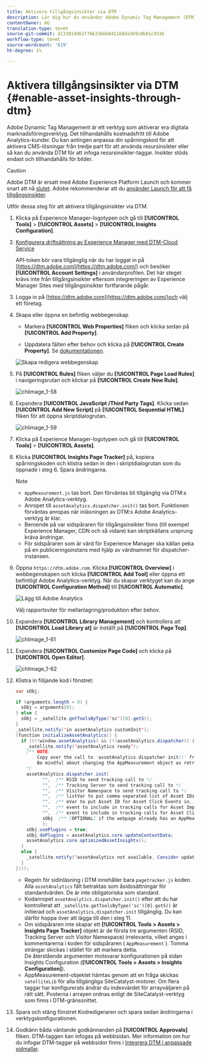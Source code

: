 ```yaml
---
title: Aktivera tillgångsinsikter via DTM
description: Lär dig hur du använder Adobe Dynamic Tag Management (DTM) för att aktivera tillgångsinsikter.
contentOwner: AG
translation-type: tm+mt
source-git-commit: d13381d961f7663366b041168da369c0b01c9336
workflow-type: tm+mt
source-wordcount: '619'
ht-degree: 1%

---
```



# Aktivera tillgångsinsikter via DTM {#enable-asset-insights-through-dtm}

Adobe Dynamic Tag Management är ett verktyg som aktiverar era digitala marknadsföringsverktyg. Det tillhandahålls kostnadsfritt till Adobe Analytics-kunder. Du kan antingen anpassa din spårningskod för att aktivera CMS-lösningar från tredje part för att använda resursinsikter eller så kan du använda DTM för att infoga resursinsikter-taggar. Insikter stöds endast och tillhandahålls för bilder.

>[!CAUTION]
>
>Adobe DTM är ersatt med Adobe Experience Platform Launch och kommer snart att nå [slutet](https://medium.com/launch-by-adobe/dtm-plans-for-a-sunset-3c6aab003a6f). Adobe rekommenderar att du [använder Launch för att få tillgångsinsikter](https://docs.adobe.com/content/help/en/experience-manager-learn/assets/advanced/asset-insights-launch-tutorial.html).

Utför dessa steg för att aktivera tillgångsinsikter via DTM.

1. Klicka på Experience Manager-logotypen och gå till **[!UICONTROL Tools]** > **[!UICONTROL Assets]** > **[!UICONTROL Insights Configuration]**.
1. [Konfigurera driftsättning av Experience Manager med DTM-Cloud Service](/help/sites-administering/dtm.md)

   API-token bör vara tillgänglig när du har loggat in på [https://dtm.adobe.com](https://dtm.adobe.com/) och besöker **[!UICONTROL Account Settings]** i användarprofilen. Det här steget krävs inte från tillgångsinsikter eftersom integreringen av Experience Manager Sites med tillgångsinsikter fortfarande pågår.

1. Logga in på [https://dtm.adobe.com](https://dtm.adobe.com/)och välj ett företag.
1. Skapa eller öppna en befintlig webbegenskap

   * Markera **[!UICONTROL Web Properties]** fliken och klicka sedan på **[!UICONTROL Add Property]**.

   * Uppdatera fälten efter behov och klicka på **[!UICONTROL Create Property]**. Se [dokumentationen](https://docs.adobe.com/content/help/en/experience-manager-learn/getting-started-wknd-tutorial-develop/overview.html).

   ![Skapa redigera webbegenskap](assets/Create-edit-web-property.png)

1. På **[!UICONTROL Rules]** fliken väljer du **[!UICONTROL Page Load Rules]** i navigeringsrutan och klickar på **[!UICONTROL Create New Rule]**.

   ![chlimage_1-58](assets/chlimage_1-194.png)

1. Expandera **[!UICONTROL JavaScript /Third Party Tags]**. Klicka sedan **[!UICONTROL Add New Script]** på **[!UICONTROL Sequential HTML]** fliken för att öppna skriptdialogrutan.

   ![chlimage_1-59](assets/chlimage_1-195.png)

1. Klicka på Experience Manager-logotypen och gå till **[!UICONTROL Tools]** > **[!UICONTROL Assets]**.
1. Klicka **[!UICONTROL Insights Page Tracker]** på, kopiera spårningskoden och klistra sedan in den i skriptdialogrutan som du öppnade i steg 6. Spara ändringarna.

   >[!NOTE]
   >
   >* `AppMeasurement.js` tas bort. Den förväntas bli tillgänglig via DTM:s Adobe Analytics-verktyg.
   >* Anropet till `assetAnalytics.dispatcher.init()` tas bort. Funktionen förväntas anropas när inläsningen av DTM:s Adobe Analytics-verktyg är klar.
   >* Beroende på var sidspåraren för tillgångsinsikter finns (till exempel Experience Manager, CDN och så vidare) kan skriptkällans ursprung kräva ändringar.
   >* För sidspåraren som är värd för Experience Manager ska källan peka på en publiceringsinstans med hjälp av värdnamnet för dispatcher-instansen.


1. Öppna `https://dtm.adobe.com`. Klicka **[!UICONTROL Overview]** i webbegenskapen och klicka **[!UICONTROL Add Tool]** eller öppna ett befintligt Adobe Analytics-verktyg. När du skapar verktyget kan du ange **[!UICONTROL Configuration Method]** till **[!UICONTROL Automatic]**.

   ![Lägg till Adobe Analytics](assets/Add-Adobe-Analytics-Tool.png)

   Välj rapportsviter för mellanlagring/produktion efter behov.

1. Expandera **[!UICONTROL Library Management]** och kontrollera att **[!UICONTROL Load Library at]** är inställt på **[!UICONTROL Page Top]**.

   ![chlimage_1-61](assets/chlimage_1-197.png)

1. Expandera **[!UICONTROL Customize Page Code]** och klicka på **[!UICONTROL Open Editor]**.

   ![chlimage_1-62](assets/chlimage_1-198.png)

1. Klistra in följande kod i fönstret:

   ```Java
   var sObj;
   
   if (arguments.length > 0) {
     sObj = arguments[0];
   } else {
     sObj = _satellite.getToolsByType('sc')[0].getS();
   }
   _satellite.notify('in assetAnalytics customInit');
   (function initializeAssetAnalytics() {
     if ((!!window.assetAnalytics) && (!!assetAnalytics.dispatcher)) {
       _satellite.notify('assetAnalytics ready');
       /** NOTE:
           Copy over the call to 'assetAnalytics.dispatcher.init()' from Assets Pagetracker
           Be mindful about changing the AppMeasurement object as retrieved above.
       */
       assetAnalytics.dispatcher.init(
             "",  /** RSID to send tracking-call to */
             "",  /** Tracking Server to send tracking-call to */
             "",  /** Visitor Namespace to send tracking-call to */
             "",  /** listVar to put comma-separated-list of Asset IDs for Asset Impression Events in tracking-call, e.g. 'listVar1' */
             "",  /** eVar to put Asset ID for Asset Click Events in, e.g. 'eVar3' */
             "",  /** event to include in tracking-calls for Asset Impression Events, e.g. 'event8' */
             "",  /** event to include in tracking-calls for Asset Click Events, e.g. 'event7' */
             sObj  /** [OPTIONAL] if the webpage already has an AppMeasurement object, include the object here. If unspecified, Pagetracker Core shall create its own AppMeasurement object */
             );
       sObj.usePlugins = true;
       sObj.doPlugins = assetAnalytics.core.updateContextData;
       assetAnalytics.core.optimizedAssetInsights();
     }
     else {
       _satellite.notify('assetAnalytics not available. Consider updating the Custom Page Code', 4);
     }
   })();
   ```

   * Regeln för sidinläsning i DTM innehåller bara `pagetracker.js` koden. Alla `assetAnalytics` fält betraktas som åsidosättningar för standardvärden. De är inte obligatoriska som standard.
   * Kodanropet `assetAnalytics.dispatcher.init()` efter att du har kontrollerat att `_satellite.getToolsByType('sc')[0].getS()` är initierad och `assetAnalytics,dispatcher.init` tillgänglig. Du kan därför hoppa över att lägga till den i steg 11.
   * Om sidspåraren inte skapar ett **[!UICONTROL Tools > Assets > Insights Page Tracker]** objekt är de första tre argumenten (RSID, Tracking Server och Visitor Namespace) irrelevanta, vilket anges i kommentarerna i koden för sidspåraren ( `AppMeasurement` ). Tomma strängar skickas i stället för att markera detta.\
      De återstående argumenten motsvarar konfigurationen på sidan Insights Configuration (**[!UICONTROL Tools > Assets > Insights Configuration]**).
   * AppMeasurement-objektet hämtas genom att en fråga skickas `satelliteLib` för alla tillgängliga SiteCatalyst-motorer. Om flera taggar har konfigurerats ändrar du indexvärdet för arrayväljaren på rätt sätt. Posterna i arrayen ordnas enligt de SiteCatalyst-verktyg som finns i DTM-gränssnittet.

1. Spara och stäng fönstret Kodredigeraren och spara sedan ändringarna i verktygskonfigurationen.
1. Godkänn båda väntande godkännanden på **[!UICONTROL Approvals]** fliken. DTM-taggen kan infogas på webbsidan. Mer information om hur du infogar DTM-taggar på webbsidor finns i [Integrera DTM i anpassade sidmallar](https://blogs.adobe.com/experiencedelivers/experience-management/integrating-dtm-custom-aem6-page-template/).
